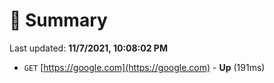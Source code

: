 # 📖 Summary
Last updated: **11/7/2021, 10:08:02 PM**

- `GET` [https://google.com](https://google.com) - **Up** (191ms)
